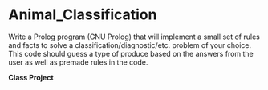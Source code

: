 # Animal_Classification
Write a Prolog program (GNU Prolog) that will implement a small set of rules and facts to solve a  classification/diagnostic/etc.  problem  of  your  choice.
This code should guess a type of produce based on the answers from the user as well as premade rules in the code. 

**Class Project**